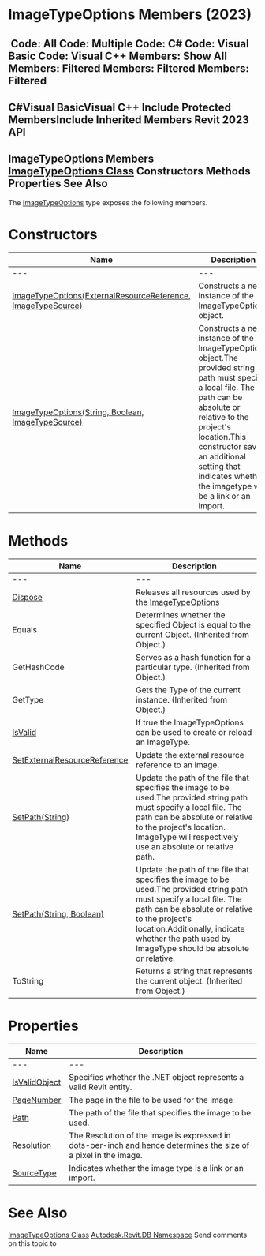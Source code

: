 # ImageTypeOptions Members (2023)

﻿
 Code: All Code: Multiple Code: C# Code: Visual Basic Code: Visual C++  Members: Show All Members: Filtered Members: Filtered Members: Filtered   
---  
C#Visual BasicVisual C++
Include Protected MembersInclude Inherited Members
Revit 2023 API  
---  
ImageTypeOptions Members  
[ImageTypeOptions Class](981135c3-777b-df9b-747f-60a35b74e00e.md "ImageTypeOptions Class") Constructors Methods Properties See Also  
---  
The [ImageTypeOptions](981135c3-777b-df9b-747f-60a35b74e00e.md "ImageTypeOptions Class") type exposes the following members.
# Constructors
| Name | Description |
| --- | --- |
| --- | --- | --- |
| [ImageTypeOptions(ExternalResourceReference, ImageTypeSource)](df96413a-2ff3-128b-7276-28980e2689ce.md "ImageTypeOptions Constructor \(ExternalResourceReference, ImageTypeSource\)") | Constructs a new instance of the ImageTypeOptions object. |
| [ImageTypeOptions(String, Boolean, ImageTypeSource)](7dda4131-548f-7c39-4dcd-ba9b85846018.md "ImageTypeOptions Constructor \(String, Boolean, ImageTypeSource\)") | Constructs a new instance of the ImageTypeOptions object.The provided string path must specify a local file. The path can be absolute or relative to the project's location.This constructor saves an additional setting that indicates whether the imagetype will be a link or an import. |

# Methods
| Name | Description |
| --- | --- |
| --- | --- | --- |
| [Dispose](8665df9b-7082-9cd5-b4dd-b0f1aa650140.md "Dispose Method") | Releases all resources used by the [ImageTypeOptions](981135c3-777b-df9b-747f-60a35b74e00e.md "ImageTypeOptions Class") |
| Equals | Determines whether the specified Object is equal to the current Object. (Inherited from Object.) |
| GetHashCode | Serves as a hash function for a particular type.  (Inherited from Object.) |
| GetType | Gets the Type of the current instance. (Inherited from Object.) |
| [IsValid](47f3832b-9cf5-4628-214d-7e7e7d705393.md "IsValid Method") | If true the ImageTypeOptions can be used to create or reload an ImageType. |
| [SetExternalResourceReference](0b401f0d-2333-2686-254c-14003c967314.md "SetExternalResourceReference Method") | Update the external resource reference to an image. |
| [SetPath(String)](3eeb55a9-ced3-165d-5a9e-d75a9d7f2f20.md "SetPath Method \(String\)") | Update the path of the file that specifies the image to be used.The provided string path must specify a local file. The path can be absolute or relative to the project's location. ImageType will respectively use an absolute or relative path. |
| [SetPath(String, Boolean)](9c707780-4777-d34b-adbc-3092b10b42bd.md "SetPath Method \(String, Boolean\)") | Update the path of the file that specifies the image to be used.The provided string path must specify a local file. The path can be absolute or relative to the project's location.Additionally, indicate whether the path used by ImageType should be absolute or relative. |
| ToString | Returns a string that represents the current object. (Inherited from Object.) |

# Properties
| Name | Description |
| --- | --- |
| --- | --- | --- |
| [IsValidObject](d6fccbef-3786-a1ae-cd60-0a54e9ea60e6.md "IsValidObject Property") | Specifies whether the .NET object represents a valid Revit entity. |
| [PageNumber](33b28f56-d107-868c-3554-85fe06c32397.md "PageNumber Property") | The page in the file to be used for the image |
| [Path](322a4a54-839e-f1f4-68ad-7c6194d1c215.md "Path Property") | The path of the file that specifies the image to be used. |
| [Resolution](858dcd6b-5231-fb9b-b43a-7c1397c4265e.md "Resolution Property") | The Resolution of the image is expressed in dots-per-inch and hence determines the size of a pixel in the image. |
| [SourceType](1d275efe-88ad-da80-d321-b31884f1c369.md "SourceType Property") | Indicates whether the image type is a link or an import. |

# See Also
[ImageTypeOptions Class](981135c3-777b-df9b-747f-60a35b74e00e.md "ImageTypeOptions Class")
[Autodesk.Revit.DB Namespace](87546ba7-461b-c646-cbb1-2cb8f5bff8b2.md "Autodesk.Revit.DB Namespace")
Send comments on this topic to 